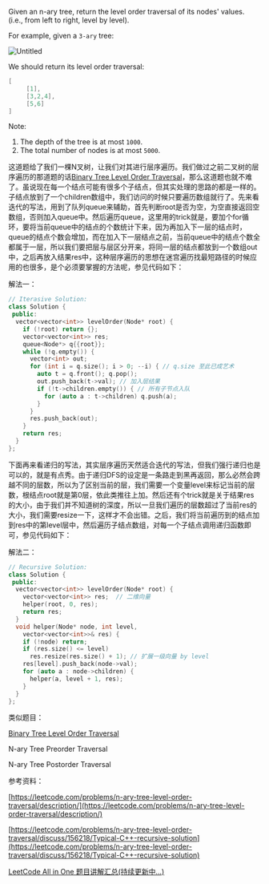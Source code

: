 Given an n-ary tree, return the level order traversal of its nodes' values. (i.e., from left to right, level by level).

For example, given a `3-ary` tree:

![Untitled](https://prod-files-secure.s3.us-west-2.amazonaws.com/bfd53194-dc1b-48fe-b468-4b8f0627c3d5/1b8ff564-2e52-4a90-9cfa-ff40980b7621/Untitled.png)

We should return its level order traversal:

```cpp
[
     [1],
     [3,2,4],
     [5,6]
]
```

Note:

1. The depth of the tree is at most `1000`.
1. The total number of nodes is at most `5000`.

这道题给了我们一棵N叉树，让我们对其进行层序遍历。我们做过之前二叉树的层序遍历的那道题的话[Binary Tree Level Order Traversal](http://www.cnblogs.com/grandyang/p/4051321.html)，那么这道题也就不难了。虽说现在每一个结点可能有很多个子结点，但其实处理的思路的都是一样的。子结点放到了一个children数组中，我们访问的时候只要遍历数组就行了。先来看迭代的写法，用到了队列queue来辅助，首先判断root是否为空，为空直接返回空数组，否则加入queue中。然后遍历queue，这里用的trick就是，要加个for循环，要将当前queue中的结点的个数统计下来，因为再加入下一层的结点时，queue的结点个数会增加，而在加入下一层结点之前，当前queue中的结点个数全都属于一层，所以我们要把层与层区分开来，将同一层的结点都放到一个数组out中，之后再放入结果res中，这种层序遍历的思想在迷宫遍历找最短路径的时候应用的也很多，是个必须要掌握的方法呢，参见代码如下：

解法一：

```cpp
// Iterasive Solution:
class Solution {
 public:
  vector<vector<int>> levelOrder(Node* root) {
    if (!root) return {};
    vector<vector<int>> res;
    queue<Node*> q{{root}}; 
    while (!q.empty()) {
      vector<int> out;
      for (int i = q.size(); i > 0; --i) { // q.size 至此已成艺术
        auto t = q.front(); q.pop();
        out.push_back(t->val); // 加入层结果
        if (!t->children.empty()) { // 所有子节点入队
          for (auto a : t->children) q.push(a);
        }
      }
      res.push_back(out);
    }
    return res;
  }
};
```

下面再来看递归的写法，其实层序遍历天然适合迭代的写法，但我们强行递归也是可以的，就是有点秀。由于递归DFS的设定是一条路走到黑再返回，那么必然会跨越不同的层数，所以为了区别当前的层，我们需要一个变量level来标记当前的层数，根结点root就是第0层，依此类推往上加。然后还有个trick就是关于结果res的大小，由于我们并不知道树的深度，所以一旦我们遍历的层数超过了当前res的大小，我们需要resize一下，这样才不会出错。之后，我们将当前遍历到的结点加到res中的第level层中，然后遍历子结点数组，对每一个子结点调用递归函数即可，参见代码如下：

解法二：

```cpp
// Recursive Solution:
class Solution {
 public:
  vector<vector<int>> levelOrder(Node* root) {
    vector<vector<int>> res;  // 二维向量
    helper(root, 0, res);
    return res;
  }
  void helper(Node* node, int level,
    vector<vector<int>>& res) {
    if (!node) return;
    if (res.size() <= level)
      res.resize(res.size() + 1); // 扩展一级向量 by level
    res[level].push_back(node->val);
    for (auto a : node->children) {
      helper(a, level + 1, res);
    }
  }
};
```

类似题目：

[Binary Tree Level Order Traversal](http://www.cnblogs.com/grandyang/p/4051321.html)

N-ary Tree Preorder Traversal

N-ary Tree Postorder Traversal

参考资料：

[https://leetcode.com/problems/n-ary-tree-level-order-traversal/description/](https://leetcode.com/problems/n-ary-tree-level-order-traversal/description/)

[https://leetcode.com/problems/n-ary-tree-level-order-traversal/discuss/156218/Typical-C++-recursive-solution](https://leetcode.com/problems/n-ary-tree-level-order-traversal/discuss/156218/Typical-C++-recursive-solution)

[LeetCode All in One 题目讲解汇总(持续更新中...)](http://www.cnblogs.com/grandyang/p/4606334.html)
